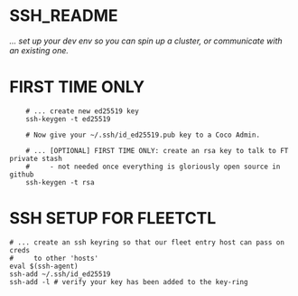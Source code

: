 # SSH_README

_... set up your dev env so you can spin up a cluster, or communicate with an existing one._

# FIRST TIME ONLY

        # ... create new ed25519 key
        ssh-keygen -t ed25519

        # Now give your ~/.ssh/id_ed25519.pub key to a Coco Admin.

        # ... [OPTIONAL] FIRST TIME ONLY: create an rsa key to talk to FT private stash
        #     - not needed once everything is gloriously open source in github 
        ssh-keygen -t rsa

# SSH SETUP FOR FLEETCTL

    # ... create an ssh keyring so that our fleet entry host can pass on creds
    #     to other 'hosts'
    eval $(ssh-agent)
    ssh-add ~/.ssh/id_ed25519
    ssh-add -l # verify your key has been added to the key-ring


